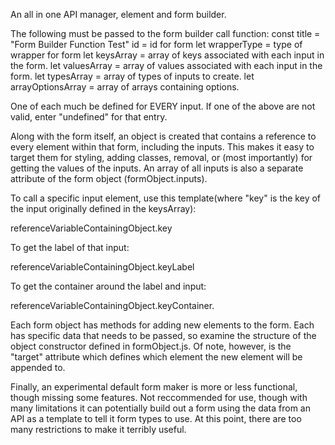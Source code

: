 An all in one API manager, element and form builder.

The following must be passed to the form builder call function:
const title = "Form Builder Function Test"
id = id for form
let wrapperType = type of wrapper for form
let keysArray = array of keys associated with each input in the form.
let valuesArray = array of values associated with each input in the form.
let typesArray = array of types of inputs to create.
let arrayOptionsArray = array of arrays containing options. 

One of each much be defined for EVERY input. If one of the above are not valid, enter "undefined" for that entry.

Along with the form itself, an object is created that contains a reference to every element within that form, including the inputs. This makes it easy to target them for styling, adding classes, removal, or (most importantly) for getting the values of the inputs. An array of all inputs is also a separate attribute of the form object (formObject.inputs).

To call a specific input element, use this template(where "key" is the key of the input originally defined in the keysArray):

referenceVariableContainingObject.key

To get the label of that input:

referenceVariableContainingObject.keyLabel

To get the container around the label and input:

referenceVariableContainingObject.keyContainer.

Each form object has methods for adding new elements to the form. Each has specific data that needs to be passed, so examine the structure of the object constructor defined in formObject.js. Of note, however, is the "target" attribute which defines which element the new element will be appended to.

Finally, an experimental default form maker is more or less functional, though missing some features. Not reccommended for use, though with many limitations it can potentially build out a form using the data from an API as a template to tell it form types to use. At this point, there are too many restrictions to make it terribly useful.
